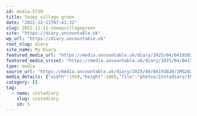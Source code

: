 ```yaml
---
id: media-5728
title: Snowy village green
date: "2022-12-11T07:41:32"
slug: 2022-12-11-snowyvillagegreen
site: "https://diary.uncountable.uk"
wp_url: "https://diary.uncountable.uk"
root_slug: diary
site_name: My Diary
featured_media_url: "https://media.uncountable.uk/diary/2025/04/04193020/IMG20221211074132.webp"
featured_media_srcset: "https://media.uncountable.uk/diary/2025/04/04193020/IMG20221211074132-300x225.webp 300w, https://media.uncountable.uk/diary/2025/04/04193020/IMG20221211074132-1024x768.webp 1024w, https://media.uncountable.uk/diary/2025/04/04193020/IMG20221211074132-150x150.webp 150w, https://media.uncountable.uk/diary/2025/04/04193020/IMG20221211074132-640x480.webp 640w, https://media.uncountable.uk/diary/2025/04/04193020/IMG20221211074132.webp 1959w"
type: media
source_url: "https://media.uncountable.uk/diary/2025/04/04193020/IMG20221211074132.webp"
media_details: {"width":1959,"height":1469,"file":"photos/Instadiary/IMG20221211074132.webp","filesize":150118,"sizes":{"medium":{"file":"IMG20221211074132-300x225.webp","width":300,"height":225,"filesize":17974,"mime_type":"image/webp","source_url":"https://media.uncountable.uk/diary/2025/04/04193020/IMG20221211074132-300x225.webp"},"large":{"file":"IMG20221211074132-1024x768.webp","width":1024,"height":768,"filesize":152796,"mime_type":"image/webp","source_url":"https://media.uncountable.uk/diary/2025/04/04193020/IMG20221211074132-1024x768.webp"},"thumbnail":{"file":"IMG20221211074132-150x150.webp","width":150,"height":150,"filesize":6536,"mime_type":"image/webp","source_url":"https://media.uncountable.uk/diary/2025/04/04193020/IMG20221211074132-150x150.webp"},"mobwidth":{"file":"IMG20221211074132-640x480.webp","width":640,"height":480,"filesize":72314,"mime_type":"image/webp","source_url":"https://media.uncountable.uk/diary/2025/04/04193020/IMG20221211074132-640x480.webp"},"full":{"file":"IMG20221211074132.webp","width":1959,"height":1469,"mime_type":"image/webp","source_url":"https://media.uncountable.uk/diary/2025/04/04193020/IMG20221211074132.webp"}},"image_meta":{"aperture":"0","credit":"","camera":"","caption":"","created_timestamp":"0","copyright":"","focal_length":"0","iso":"0","shutter_speed":"0","title":"","orientation":"0","keywords":[]}}
category: []
tag:
  - name: instadiary
    slug: instadiary
    id: 5
---
```


